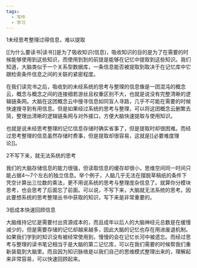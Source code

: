 ```yaml
---
tags:
  - 写作
  - 学习
---
```


1未经思考整理过得信息，难以提取

[[为什么要读书|读书]]是为了吸收知识(信息)，吸收知识的目的是为了在需要的时候能够使用到这些知识，而使用到到的前提是能够在记忆中提取到这些知识。我们知道，大脑类似于一个关系型数据库，一条信息能否被提取到取决于在记忆库中它跟检索条件信息之间的关联的紧密程度。

在我们读完书之后，吸收到的未经系统的思考与整理的信息像是一团混沌的概念云，概念与概念之间的连接细若游丝且权重区别不大，也就是说没有完整清晰的逻辑链条网。大脑在这团概念云中搜寻信息如同盲人寻路，几乎不可能在需要的时候快速搜寻到有用信息。但是如果经过系统的思考与整理，可以将这团概念云删繁去简，整理出清晰的逻辑链条网与对外接口，方便大脑快速提取与使用知识。

也就是说未经思考整理的记忆信息存储时确实省事了，但是提取时却很困难。而经过思考整理的信息虽然存储时费事，但是提取却很容易，这就是[[必要难度理论]]。

2不写下来，就无法系统的思考

我们的大脑存储信息的能力很强，但读取信息的缓存却很小，思维空间同一时间只能占据4～7个左右的独立信息。举个例子，人脑几乎无法在摆脱草稿纸的条件下凭空计算出三位数的乘法，更不用说系统的思考与整理庞杂信息了。就算你分模块思考，也会思考了后面忘了前面。可以说，不写下来，大脑就无法系统的思考。因此要想系统的思考整理丛书中获取的知识，写下来是非常重要的。

3低成本快速回顾信息

大脑维持记忆是需要付出资源成本的，而且成年以后人的大脑神经元总数是在缓慢减少的，但是需要存储的记忆却越来越多，因此大脑的记忆也存在用进废退机制。如果我们学到的知识没有被经常使用到，慢慢的会在记忆长河中被遗忘。而经过思考与整理的读书笔记相当于是大脑的第二记忆库，可以在我们需要的时候帮我们重新装载到大脑里。而且因为知识脉络是以我们自己的思维模式整理出来的，理解起来非常容易，可以快速回顾起来。